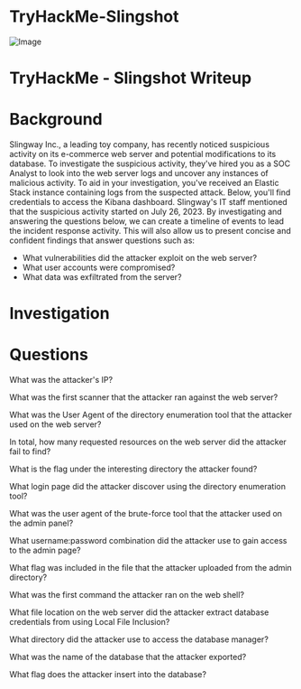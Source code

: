 # TryHackMe-Slingshot

![Image](https://prod-files-secure.s3.us-west-2.amazonaws.com/0cfa02cd-92e7-492f-8163-1d853193c777/680fc2cc-5dcb-4f41-8833-a9845fe19aa3/Untitled.png?X-Amz-Algorithm=AWS4-HMAC-SHA256&X-Amz-Content-Sha256=UNSIGNED-PAYLOAD&X-Amz-Credential=ASIAZI2LB466ZLT6QVSW%2F20250410%2Fus-west-2%2Fs3%2Faws4_request&X-Amz-Date=20250410T184021Z&X-Amz-Expires=3600&X-Amz-Security-Token=IQoJb3JpZ2luX2VjEDMaCXVzLXdlc3QtMiJHMEUCIDJbT3Jsa4EsrjZP75IQhQuv6uvkLXUiG80mJPuOxE4QAiEA2yJkYLyFdecC4yWoad4VMp43N%2BVN8Ifuh8N0Jr7%2Bcu4qiAQIrP%2F%2F%2F%2F%2F%2F%2F%2F%2F%2FARAAGgw2Mzc0MjMxODM4MDUiDNrDZ2BKHeyk0lgGYSrcA3SAAXkljLXVYsi74H745zisqJde6HgdzYkM1e%2F7%2BCxcqgqpmIRrTSGTN5v1%2BZ2yXisdRmixA3SjEPBgt2M%2Frq5WgsX6fEvmjNgJdgfJVzoatIEYyc9qzJG126f0PoLev3Xmq2tMoA1PhQpzfHMjEKXgXb02lfeMuT%2BQlXtEJJ0K0aLX1rVo4QWMSGwa7uyjtGsSdWyw5FdiXvxtQIVU5IVX9V92ErAaTSjY%2FEheHzeDFqtjFRH9%2Bsw4YDjrauD%2Fx%2BNvvDA6DaogwfEtktdVBmM7v7WWOLwHGabiaukma%2FPlpVoOnVTsYrWWoU6KuEXNGoSnhOxwnZ4r5js%2BfwzH%2FZmdDPc8Zzz%2F9MOb%2FLsGJ3G1BOQwD5msiaDRNUVu51AXhoo%2BMDBpB5R6QNMjt0yhFfxuIiDajALpx7COseM9TnFE5wnDnZeqwgOz7qSeKju8McIsJ%2FTqryE%2BUa6ovRyIqYrHlElIZ03zL4zzvsRWVyF0%2FX5C21RrnqTO%2Fs9NRWPFEVKPujYTmdGKwzsDn5VOxxmLhdHeV2GUI9ePUcaavSny27DLW9pYGD0G2lE%2BUXT6iKKqCvUMN1YRyraUsVdVcrPcIyDB%2FFg06TWSLwGK7OSqMoy9H5DVLYZ%2B9v9NMLGf4L8GOqUBOzSJfo9pdYKax8mZ6UA0erc1xT8ht9ET7Px0Kx3KgLxaZYsEJm55hJCzgnLjBxs%2BOBouDIBdoIrlZz9Oltz6cYDUIyDifcc4wpH%2BVXEo3w7NgUu%2Bqlp4RWbViLDeF33Jr%2F%2BnMXm7g%2B9b6%2FtpdIkdUSLJUffJzkPryF0slXVkPyVQq22nRRwKvYo5muXAkoqwVZprzDKbM2RAulUAX9s6mzLtFPht&X-Amz-Signature=37931eb32764c227f8d827778c8f310d691210f610913adc30dc877fa3cfaf18&X-Amz-SignedHeaders=host&x-id=GetObject)
# TryHackMe - Slingshot Writeup
# Background
Slingway Inc., a leading toy company, has recently noticed suspicious activity on its e-commerce web server and potential modifications to its database. To investigate the suspicious activity, they've hired you as a SOC Analyst to look into the web server logs and uncover any instances of malicious activity.
To aid in your investigation, you've received an Elastic Stack instance containing logs from the suspected attack. Below, you'll find credentials to access the Kibana dashboard. Slingway's IT staff 
mentioned that the suspicious activity started on July 26, 2023.
By investigating and answering the questions below, we can create a timeline of events to lead the incident response activity. This will also allow us to present concise and confident findings that answer questions such as:
- What vulnerabilities did the attacker exploit on the web server?
- What user accounts were compromised?
- What data was exfiltrated from the server?

# Investigation




# Questions
What was the attacker's IP?

What was the first scanner that the attacker ran against the web server?

What was the User Agent of the directory enumeration tool that the attacker used on the web server?

In total, how many requested resources on the web server did the attacker fail to find?

What is the flag under the interesting directory the attacker found?

What login page did the attacker discover using the directory enumeration tool?

What was the user agent of the brute-force tool that the attacker used on the admin panel?

What username:password combination did the attacker use to gain access to the admin page?

What flag was included in the file that the attacker uploaded from the admin directory?

What was the first command the attacker ran on the web shell?

What file location on the web server did the attacker extract database credentials from using Local File Inclusion?

What directory did the attacker use to access the database manager?

What was the name of the database that the attacker exported?

What flag does the attacker insert into the database?
